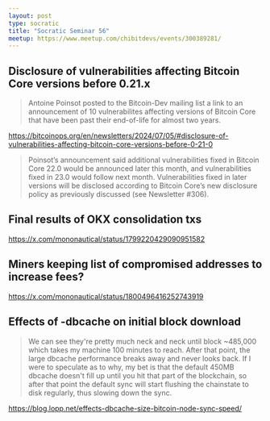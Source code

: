 ```yaml
---
layout: post
type: socratic
title: "Socratic Seminar 56"
meetup: https://www.meetup.com/chibitdevs/events/300389281/
---
```


## Disclosure of vulnerabilities affecting Bitcoin Core versions before 0.21.x

>Antoine Poinsot posted to the Bitcoin-Dev mailing list a link to an announcement of 10 vulnerabilites affecting versions of Bitcoin Core that have been past their end-of-life for almost two years.

<https://bitcoinops.org/en/newsletters/2024/07/05/#disclosure-of-vulnerabilities-affecting-bitcoin-core-versions-before-0-21-0>

>Poinsot’s announcement said additional vulnerabilities fixed in Bitcoin Core 22.0 would be announced later this month, and vulnerabilities fixed in 23.0 would follow next month. Vulnerabilities fixed in later versions will be disclosed according to Bitcoin Core’s new disclosure policy as previously discussed (see Newsletter #306).

## Final results of OKX consolidation txs

<https://x.com/mononautical/status/1799220429090951582>

## Miners keeping list of compromised addresses to increase fees?

<https://x.com/mononautical/status/1800496416252743919>

## Effects of -dbcache on initial block download

>We can see they're pretty much neck and neck until block ~485,000 which takes my machine 100 minutes to reach. After that point, the large dbcache performance breaks away and never looks back. If I were to speculate as to why, my bet is that the default 450MB dbcache doesn't fill up until you hit that part of the blockchain, so after that point the default sync will start flushing the chainstate to disk regularly, thus slowing down the sync.

<https://blog.lopp.net/effects-dbcache-size-bitcoin-node-sync-speed/>
